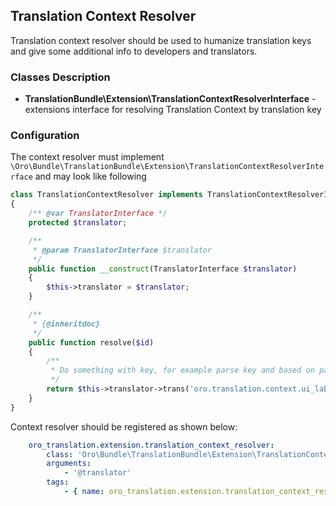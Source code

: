 Translation Context Resolver
-------------

Translation context resolver should be used to humanize translation keys and give some additional info to developers and translators.


### Classes Description

* **TranslationBundle\Extension\TranslationContextResolverInterface** - extensions interface for resolving Translation Context by translation key


### Configuration

The context resolver must implement `\Oro\Bundle\TranslationBundle\Extension\TranslationContextResolverInterface` and may look like following
```php
class TranslationContextResolver implements TranslationContextResolverInterface
{
    /** @var TranslatorInterface */
    protected $translator;

    /**
     * @param TranslatorInterface $translator
     */
    public function __construct(TranslatorInterface $translator)
    {
        $this->translator = $translator;
    }

    /**
     * {@inheritdoc}
     */
    public function resolve($id)
    {
        /**
         * Do something with key, for example parse key and based on parsed data prepare context string
         */    
        return $this->translator->trans('oro.translation.context.ui_label');
    }
}
```

Context resolver should be registered as shown below:

```yml
    oro_translation.extension.translation_context_resolver:
        class: 'Oro\Bundle\TranslationBundle\Extension\TranslationContextResolver'
        arguments:
            - '@translator'
        tags:
            - { name: oro_translation.extension.translation_context_resolver, priority: 100 }
```
